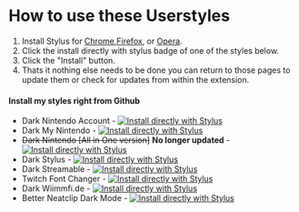 # How to use these Userstyles
1. Install Stylus for [Chrome](https://chrome.google.com/webstore/detail/stylus/clngdbkpkpeebahjckkjfobafhncgmne),[Firefox](https://addons.mozilla.org/firefox/addon/styl-us/), or [Opera](https://addons.opera.com/en/extensions/details/stylus/). 
2. Click the install directly with stylus badge of one of the styles below.
3. Click the "Install" button.
4. Thats it nothing else needs to be done you can return to those pages to update them or check for updates from within the extension.

#### Install my styles right from Github
* Dark Nintendo Account - <a href="https://raw.githubusercontent.com/CodyMKW/My-Userstyles/master/Styles/Dark%20Nintendo%20Account/nintendo-account.user.css" target="_blank">![Install directly with Stylus](https://img.shields.io/badge/Install%20directly%20with-Stylus-00adad.svg)</a>
* Dark My Nintendo - <a href="https://raw.githubusercontent.com/CodyMKW/My-Userstyles/master/Styles/Dark%20My%20Nintendo/my-nintendo.user.css" target="_blank">![Install directly with Stylus](https://img.shields.io/badge/Install%20directly%20with-Stylus-00adad.svg)</a>
* ~~Dark Nintendo [All in One version]~~ **No longer updated** - <a href="https://github.com/CodyMKW/My-Userstyles/raw/master/Styles/Dark%20Nintendo%20%5BAll%20in%20One%20version%5D/dark-nintendo-aio.user.css" target="_blank">![Install directly with Stylus](https://img.shields.io/badge/Install%20directly%20with-Stylus-00adad.svg)</a>
* Dark Stylus - <a href="https://raw.githubusercontent.com/CodyMKW/My-Userstyles/master/Styles/Dark%20Stylus/dark-stylus.user.css" target="_blank">![Install directly with Stylus](https://img.shields.io/badge/Install%20directly%20with-Stylus-00adad.svg)</a>
* Dark Streamable - <a href="https://raw.githubusercontent.com/CodyMKW/My-Userstyles/master/Styles/Dark%20Streamable/dark-streamable.user.css" target="_blank">![Install directly with Stylus](https://img.shields.io/badge/Install%20directly%20with-Stylus-00adad.svg)</a>
* Twitch Font Changer - <a href="https://raw.githubusercontent.com/CodyMKW/My-Userstyles/master/Styles/Twitch%20Font%20Changer/twitch-font-changer.user.css" target="_blank">![Install directly with Stylus](https://img.shields.io/badge/Install%20directly%20with-Stylus-00adad.svg)</a>
* Dark Wiimmfi.de - <a href="https://raw.githubusercontent.com/CodyMKW/My-Userstyles/master/Styles/Dark%20Wiimmfi/dark-wiimmfi.user.css" target="_blank">![Install directly with Stylus](https://img.shields.io/badge/Install%20directly%20with-Stylus-00adad.svg)</a>
* Better Neatclip Dark Mode - <a href="https://github.com/CodyMKW/My-Userstyles/raw/master/Styles/Better%20Neatclip%20Dark%20Mode/dark-neatclip.user.css" target="_blank">![Install directly with Stylus](https://img.shields.io/badge/Install%20directly%20with-Stylus-00adad.svg)</a>
